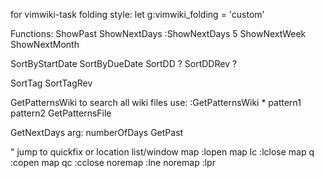 
for vimwiki-task folding style:
  let g:vimwiki_folding = 'custom'

Functions:
  ShowPast
  ShowNextDays
    :ShowNextDays 5
  ShowNextWeek
  ShowNextMonth
 
  SortByStartDate
  SortByDueDate
  SortDD     ?
  SortDDRev  ?

  SortTag
  SortTagRev

  GetPatternsWiki
    to search all wiki files use:
      :GetPatternsWiki * pattern1 pattern2
  GetPatternsFile

  GetNextDays arg: numberOfDays
  GetPast  


" jump to quickfix or location list/window
map <c-l> :lopen<cr>
map <leader>lc :lclose<cr>
map <c-q>q :copen<cr>
map <leader>qc :cclose<cr>
noremap <c-s-j> :lne<cr>
noremap <c-k> :lpr<cr>
 
